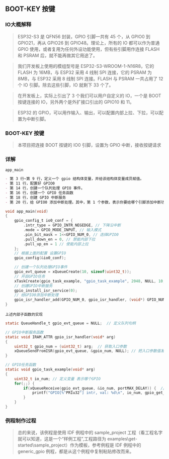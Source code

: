 ## BOOT-KEY 按键
### IO大概解释
> ESP32-S3 是 QFN56 封装，GPIO 引脚一共有 45 个，从 GPIO0 到 GPIO21，再从 GPIO26 到 GPIO48。理论上，所有的 IO 都可以作为普通 GPIO 使用，或者复用为任何外设功能使用，但有些引脚用作连接 FLASH 和 PSRAM 后，就不能再做其它用途了。

> 我们开发板上使用的模组型号是 ESP32-S3-WROOM-1-N16R8，它的 FLASH 为 16MB，与 ESP32 采用 4 线制 SPI 连接，它的 PSRAM 为 8MB，与 ESP32 采用 8 线制 SPI 连接。FLASH 与 PSRAM 一共占用了 12 个 IO 引脚。除去这些引脚，IO 就剩下 33 个了。

> 在开发板上，实际上引出了 3 个我们可以用户自定义的 IO，一个是 BOOT 按键连接的 IO，另外两个是外扩接口引出的 GPIO10 和 11。

> ESP32 的 GPIO，可以用作输入、输出，可以配置内部上拉、下拉，可以配置为中断引脚。
### BOOT-KEY 按键
> 本项目把连接 BOOT 按键的 IO0 引脚，设置为 GPIO 中断，接收按键请求
 
### 详解
`app_main`
```md
- 第 3 行~第 9 行，定义一个 gpio 结构体变量，并给该结构体变量成员赋值。
- 第 11 行，配置好 GPIO0
- 第 14 行，创建一个队列处理 GPIO 事件。
- 第 16 行，创建一个 GPIO 任务函数
- 第 18 行，创建 GPIO 中断服务
- 第 20 行，给 GPIO0 添加中断处理。其中，第 1 个参数，表示你要给哪个引脚添加中断功能。第 2 个参数gpio_isr_handler 是中断服务函数名称。第 3 个参数是当第 1 个参数指定的引脚发生中断时，输送给此中断服务函数的参数
```
```c
void app_main(void)
{
    gpio_config_t io0_conf = {
        .intr_type = GPIO_INTR_NEGEDGE, // 下降沿中断
        .mode = GPIO_MODE_INPUT, // 输入模式
        .pin_bit_mask = 1<<GPIO_NUM_0, // 选择GPIO0
        .pull_down_en = 0, // 禁能内部下拉
        .pull_up_en = 1 // 使能内部上拉
    };
    // 根据上面的配置 设置GPIO
    gpio_config(&io0_conf);

    // 创建一个队列处理GPIO事件
    gpio_evt_queue = xQueueCreate(10, sizeof(uint32_t));
    // 开启GPIO任务
    xTaskCreate(gpio_task_example, "gpio_task_example", 2048, NULL, 10, NULL);
    // 创建GPIO中断服务
    gpio_install_isr_service(0);
    // 给GPIO0添加中断处理
    gpio_isr_handler_add(GPIO_NUM_0, gpio_isr_handler, (void*) GPIO_NUM_0);
}
```
`上述内部子函数的实现`
```c
static QueueHandle_t gpio_evt_queue = NULL;  // 定义队列句柄

// GPIO中断服务函数
static void IRAM_ATTR gpio_isr_handler(void* arg)
{
    uint32_t gpio_num = (uint32_t) arg;  // 获取入口参数
    xQueueSendFromISR(gpio_evt_queue, &gpio_num, NULL); // 把入口参数值发送到队列
}

// GPIO任务函数
static void gpio_task_example(void* arg)
{
    uint32_t io_num; // 定义变量 表示哪个GPIO
    for(;;) {
        if(xQueueReceive(gpio_evt_queue, &io_num, portMAX_DELAY)) {  // 死等队列消息
            printf("GPIO[%"PRIu32"] intr, val: %d\n", io_num, gpio_get_level(io_num)); // 打印相关内容
        }
    }
}
```

###  例程制作过程
> 总的来说，该例程是使用 IDF 例程中的 sample_project 工程（看工程名字就可以知道，这是一个“样例工程”,工程路径为 examples\get-started\sample_project）作为模板，参考例程是 IDF 例程中的 generic_gpio 例程，都是从这个例程中复制粘贴修改而来。
